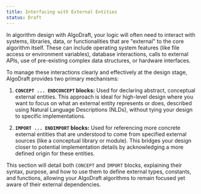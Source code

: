 ```yaml
---
title: Interfacing with External Entities
status: Draft
---
```

In algorithm design with AlgoDraft, your logic will often need to interact with systems, libraries, data, or functionalities that are "external" to the core algorithm itself. These can include operating system features (like file access or environment variables), database interactions, calls to external APIs, use of pre-existing complex data structures, or hardware interfaces.

To manage these interactions clearly and effectively at the design stage, AlgoDraft provides two primary mechanisms:

1. **`CONCEPT ... ENDCONCEPT` blocks:** Used for declaring abstract, conceptual external entities. This approach is ideal for high-level design where you want to focus on what an external entity represents or does, described using Natural Language Descriptions (NLDs), without tying your design to specific implementations.

2. **`IMPORT ... ENDIMPORT` blocks:** Used for referencing more concrete external entities that are understood to come from specified external sources (like a conceptual library or module). This bridges your design closer to potential implementation details by acknowledging a more defined origin for these entities.

This section will detail both `CONCEPT` and `IMPORT` blocks, explaining their syntax, purpose, and how to use them to define external types, constants, and functions, allowing your AlgoDraft algorithms to remain focused yet aware of their external dependencies.

